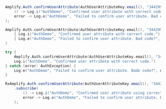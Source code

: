 <amplify-block-switcher>
<amplify-block name="Java">

```java
Amplify.Auth.confirmUserAttribute(AuthUserAttributeKey.email(), "344299",
    () -> Log.i("AuthDemo", "Confirmed user attribute with correct code."),
    error -> Log.e("AuthDemo", "Failed to confirm user attribute. Bad code?", error)
);
```

</amplify-block>
<amplify-block name="Kotlin - Callbacks">

```kotlin
Amplify.Auth.confirmUserAttribute(AuthUserAttributeKey.email(), "344299",
    { Log.i("AuthDemo", "Confirmed user attribute with correct code.") },
    { Log.e("AuthDemo", "Failed to confirm user attribute. Bad code?", it) }
)
```

</amplify-block>
<amplify-block name="Kotlin - Coroutines (Beta)">

```kotlin
try {
    Amplify.Auth.confirmUserAttribute(AuthUserAttributeKey.email(), "344299")
    Log.i("AuthDemo", "Confirmed user attribute with correct code.") 
} catch (error: AuthException) {
    Log.e("AuthDemo", "Failed to confirm user attribute. Bade code?", error) 
}
```

</amplify-block>
<amplify-block name="RxJava">

```java
RxAmplify.Auth.confirmUserAttribute(AuthUserAttributeKey.email(), "344299")
    .subscribe(
        () -> Log.i("AuthDemo", "Confirmed user attribute using correct code."),
        error -> Log.e("AuthDemo", "Failed to confirm user attribute. Bad code?", error)
    );
```

</amplify-block>
</amplify-block-switcher>
